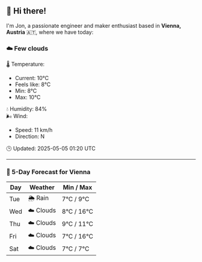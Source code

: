 ## 👋 Hi there!

I'm Jon, a passionate engineer and maker enthusiast based in **Vienna, Austria** 🇦🇹, where we have today:

### ☁️ Few clouds 

🌡️ Temperature: 
* Current: 10°C
* Feels like: 8°C
* Min: 8°C 
* Max: 10°C  

💧 Humidity: 84%  
🌬️ Wind: 
* Speed: 11 km/h 
* Direction: N  

🕒 Updated: 2025-05-05 01:20 UTC

---

### 📅 5-Day Forecast for Vienna

| Day | Weather | Min / Max |
|-----|---------|------------|
| Tue | 🌦️ Rain | 7°C / 9°C |
| Wed | ☁️ Clouds | 8°C / 16°C |
| Thu | ☁️ Clouds | 9°C / 11°C |
| Fri | ☁️ Clouds | 7°C / 16°C |
| Sat | ☁️ Clouds | 7°C / 7°C |
